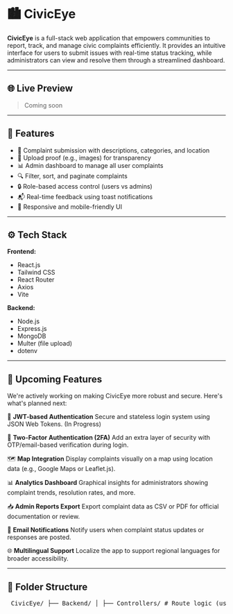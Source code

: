 # 🏙️ CivicEye

**CivicEye** is a full-stack web application that empowers communities to report, track, and manage civic complaints efficiently. It provides an intuitive interface for users to submit issues with real-time status tracking, while administrators can view and resolve them through a streamlined dashboard.

---

## 🌐 Live Preview

> Coming soon

---

## 🧩 Features

- 📝 Complaint submission with descriptions, categories, and location
- 📸 Upload proof (e.g., images) for transparency
- 📊 Admin dashboard to manage all user complaints
- 🔍 Filter, sort, and paginate complaints
- 🔒 Role-based access control (users vs admins)
- 📬 Real-time feedback using toast notifications
- 🎯 Responsive and mobile-friendly UI

---

## ⚙️ Tech Stack

**Frontend:**  
- React.js  
- Tailwind CSS  
- React Router  
- Axios  
- Vite

**Backend:**  
- Node.js  
- Express.js  
- MongoDB  
- Multer (file upload)  
- dotenv

---


## 🔮 Upcoming Features

We're actively working on making CivicEye more robust and secure. Here's what's planned next:

🔐 **JWT-based Authentication**
Secure and stateless login system using JSON Web Tokens. (In Progress)

📱 **Two-Factor Authentication (2FA)**
Add an extra layer of security with OTP/email-based verification during login.

🗺️ **Map Integration**
Display complaints visually on a map using location data (e.g., Google Maps or Leaflet.js).

📊 **Analytics Dashboard**
Graphical insights for administrators showing complaint trends, resolution rates, and more.

📥 **Admin Reports Export**
Export complaint data as CSV or PDF for official documentation or review.

📨 **Email Notifications**
Notify users when complaint status updates or responses are posted.

🌐 **Multilingual Support**
Localize the app to support regional languages for broader accessibility.

---


## 📁 Folder Structure

<pre> CivicEye/ ├── Backend/ │ ├── Controllers/ # Route logic (users, complaints) │ ├── Models/ # Mongoose schemas │ ├── Routes/ # Express routes │ ├── utils/ # Utility functions │ ├── proofs/ # Uploaded images/files │ ├── .env # Environment variables │ ├── multer.js # File upload config │ └── server.js # Entry point │ ├── Frontend/ │ ├── public/ # Static assets │ ├── src/ │ │ ├── assets/ # Images, logos │ │ ├── components/ # Reusable UI components │ │ ├── pages/ # Main views (Dashboard, Complaints, etc.) │ ├── index.html # Base HTML │ ├── tailwind.config.js # Tailwind setup │ └── vite.config.js # Vite bundler config │ └── README.md # You're reading it 🙂 </pre>
